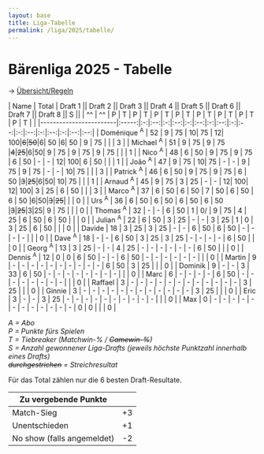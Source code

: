 ```yaml
---
layout: base
title: Liga-Tabelle
permalink: /liga/2025/tabelle/
---
```


# Bärenliga 2025 - Tabelle

→ [Übersicht/Regeln](/liga/uebersicht)

| Name                   | Total | Draft 1 || Draft 2 || Draft 3 || Draft 4 || Draft 5 || Draft 6 || Draft 7 || Draft 8 || S ||
| ^^                     | ^^    | P | T  | P | T  | P | T  | P | T  | P | T  | P | T  | P | T  | P | T  |    |
|------------------------|:-----:|:-:|:--:|:-:|:--:|:-:|:--:|:-:|:--:|:-:|:--:|:-:|:--:|:-:|:--:|:-:|:--:|:--:|
| Doménique <sup>A</sup> | 52    | 9 | 75 | 10| 75 | 12| 100|~~6~~|~~50~~|6| 50 |6| 50 | 9 | 75 |   |    | 3  |
| Michael <sup>A</sup>   | 51    | 9 | 75 | 9 | 75 |~~4~~|~~25~~|6|50| 9 | 75 | 9 | 75 | 9 | 75 |   |    | 1  |
| Nico <sup>A</sup>      | 48    | 6 | 50 | 9 | 75 | 9 | 75 | 6 | 50 | - | -  | 12| 100| 6 | 50 |   |    | 1  |
| João <sup>A</sup>      | 47    | 9 | 75 | 10| 75 | - | -  | 9 | 75 | 9 | 75 | - | -  | 10| 75 |   |    | 3  |
| Patrick <sup>A</sup>   | 46    | 6 | 50 | 9 | 75 | 9 | 75 | 6 | 50 |~~3~~|~~25~~|6|50| 10| 75 |   |    | 1  |
| Arnaud <sup>A</sup>    | 45    | 9 | 75 | 3 | 25 | - | -  | 12| 100| 12| 100| 3 | 25 | 6 | 50 |   |    | 3  |
| Marco <sup>A</sup>     | 37    | 6 | 50 | 6 | 50 | 7 | 50 | 6 | 50 | 6 | 50 |6|50|~~3~~|~~25~~|   |    | 0  |
| Urs <sup>A</sup>       | 36    | 6 | 50 | 6 | 50 | 6 | 50 | 6 | 50 |~~3~~|~~25~~|3|25| 9 | 75 |   |    | 0  |
| Thomas <sup>A</sup>    | 32    | - | -  | 6 | 50 | 1 | 0/ | 9 | 75 | 4 | 25 | 6 | 50 | 6 | 50 |   |    | 0  |
| Julian <sup>A</sup>    | 22    | 6 | 50 | 3 | 25 | - | -  | 3 | 25 | 1 | 0  | 3 | 25 | 6 | 50 |   |    | 0  |
| Davide                 | 18    | 3 | 25 | 3 | 25 | - | -  | 6 | 50 | 6 | 50 | - | -  | - | -  |   |    | 0  |
| Dave <sup>A</sup>      | 18    | - | -  | 6 | 50 | 3 | 25 | 3 | 25 | - | -  | - | -  | 6 | 50 |   |    | 0  |
| Georg <sup>A</sup>     | 13    | 3 | 25 | - | -  | 4 | 25 | - | -  | - | -  | - | -  | 6 | 50 |   |    | 0  |
| Dennis <sup>A</sup>    | 12    | 0 | 0  | 6 | 50 | - | -  | 6 | 50 | - | -  | - | -  | - | -  |   |    | 0  |
| Martin                 | 9     | - | -  | - | -  | - | -  | - | -  | - | -  | 6 | 50 | 3 | 25 |   |    | 0  |
| Dominik                | 9     | - | -  | 3 | 33 | 6 | 50 | - | -  | - | -  | - | -  | - | -  |   |    | 0  |
| Marc                   | 6     | - | -  | - | -  | 6 | 50 | - | -  | - | -  | - | -  | - | -  |   |    | 0  |
| Raffael                | 3     | - | -  | - | -  | - | -  | - | -  | - | -  | - | -  | 3 | 25 |   |    | 0  |
| Ginnie                 | 3     | - | -  | - | -  | - | -  | - | -  | - | -  | - | -  | 3 | 25 |   |    | 0  |
| Eric                   | 3     | - | -  | 3 | 25 | - | -  | - | -  | - | -  | - | -  | - | -  |   |    | 0  |
| Max                    | 0     | - | -  | - | -  | - | -  | - | -  | - | -  | - | -  | 0 | 0  |   |    | 0  |

_A = Abo_\
_P = Punkte fürs Spielen_\
_T = Tiebreaker (Matchwin-% / ~~Gamewin-%~~)_\
_S = Anzahl gewonnener Liga-Drafts (jeweils höchste Punktzahl innerhalb eines Drafts)_\
_~~durchgestrichen~~ = Streichresultat_

Für das Total zählen nur die 6 besten Draft-Resultate.

| Zu vergebende Punkte       ||
|----------------------------|----|
| Match-Sieg                 | +3 |
| Unentschieden              | +1 |
| No show (falls angemeldet) | -2 |
